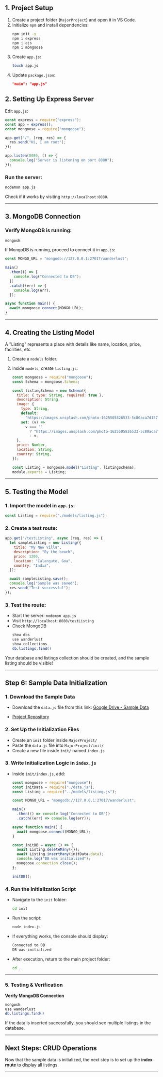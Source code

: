 ## 1. Project Setup

1. Create a project folder (`MajorProject`) and open it in VS Code.
2. Initialize `npm` and install dependencies:
   ```sh
   npm init -y
   npm i express
   npm i ejs
   npm i mongoose
   ```
3. Create `app.js`:
   ```sh
   touch app.js
   ```
4. Update `package.json`:
   ```json
   "main": "app.js"
   ```

## 2. Setting Up Express Server

Edit `app.js`:

```js
const express = require("express");
const app = express();
const mongoose = require("mongoose");

app.get("/", (req, res) => {
  res.send("Hi, I am root");
});

app.listen(8080, () => {
  console.log("Server is listening on port 8080");
});
```

### Run the server:

```sh
nodemon app.js
```

Check if it works by visiting `http://localhost:8080`.

---

## 3. MongoDB Connection

### Verify MongoDB is running:

```sh
mongosh
```

If MongoDB is running, proceed to connect it in `app.js`:

```js
const MONGO_URL = "mongodb://127.0.0.1:27017/wanderlust";

main()
  .then(() => {
    console.log("Connected to DB");
  })
  .catch((err) => {
    console.log(err);
  });

async function main() {
  await mongoose.connect(MONGO_URL);
}
```

---

## 4. Creating the Listing Model

A "Listing" represents a place with details like name, location, price, facilities, etc.

1. Create a `models` folder.
2. Inside `models`, create `listing.js`:

   ```js
   const mongoose = require("mongoose");
   const Schema = mongoose.Schema;

   const listingSchema = new Schema({
     title: { type: String, required: true },
     description: String,
     image: {
       type: String,
       default:
         "https://images.unsplash.com/photo-1625505826533-5c80aca7d157?ixlib=rb-4.0.3&ixid=M3wxMjA3fDB8MHxzZWFyY2h8MTJ8fGdvYXxlbnwwfHwwfHx8MA%3D%3D&auto=format&fit=crop&w=800&q=60",
       set: (v) =>
         v === ""
           ? "https://images.unsplash.com/photo-1625505826533-5c80aca7d157?ixlib=rb-4.0.3&ixid=M3wxMjA3fDB8MHxzZWFyY2h8MTJ8fGdvYXxlbnwwfHwwfHx8MA%3D%3D&auto=format&fit=crop&w=800&q=60"
           : v,
     },
     price: Number,
     location: String,
     country: String,
   });

   const Listing = mongoose.model("Listing", listingSchema);
   module.exports = Listing;
   ```

---

## 5. Testing the Model

### 1. Import the model in `app.js`:

```js
const Listing = require("./models/listing.js");
```

### 2. Create a test route:

```js
app.get("/testListing", async (req, res) => {
  let sampleListing = new Listing({
    title: "My New Villa",
    description: "By the beach",
    price: 1200,
    location: "Calangute, Goa",
    country: "India",
  });

  await sampleListing.save();
  console.log("Sample was saved");
  res.send("Test successful");
});
```

### 3. Test the route:

- Start the server: `nodemon app.js`
- Visit `http://localhost:8080/testListing`
- Check MongoDB:
  ```sh
  show dbs
  use wanderlust
  show collections
  db.listings.find()
  ```

Your database and listings collection should be created, and the sample listing should be visible!

---

## Step 6: Sample Data Initialization

### 1. Download the Sample Data

- Download the `data.js` file from this link:
  [Google Drive - Sample Data](https://drive.google.com/drive/folders/1zzK3cxmbs7jbEKJUf5CAwnGh1PYV5VU7?usp=drive_link)

- [Project Repository](https://github.com/apna-college/wanderlust)

### 2. Set Up the Initialization Files

- Create an `init` folder inside `MajorProject/`
- Paste the `data.js` file into `MajorProject/init/`
- Create a new file inside `init/` named `index.js`

### 3. Write Initialization Logic in `index.js`

- Inside `init/index.js`, add:

  ```js
  const mongoose = require("mongoose");
  const initData = require("./data.js");
  const Listing = require("../models/listing.js");

  const MONGO_URL = "mongodb://127.0.0.1:27017/wanderlust";

  main()
    .then(() => console.log("Connected to DB"))
    .catch((err) => console.log(err));

  async function main() {
    await mongoose.connect(MONGO_URL);
  }

  const initDB = async () => {
    await Listing.deleteMany({});
    await Listing.insertMany(initData.data);
    console.log("DB was initialized");
    mongoose.connection.close();
  };

  initDB();
  ```

### 4. Run the Initialization Script

- Navigate to the `init` folder:
  ```sh
  cd init
  ```
- Run the script:

  ```sh
  node index.js
  ```

- If everything works, the console should display:

  ```sh
  Connected to DB
  DB was initialized
  ```

- After execution, return to the main project folder:
  ```sh
  cd ..
  ```

---

### 5. Testing & Verification

**Verify MongoDB Connection**

```sh
mongosh
use wanderlust
db.listings.find()
```

If the data is inserted successfully, you should see multiple listings in the database.

---

## Next Steps: CRUD Operations

Now that the sample data is initialized, the next step is to set up the **index route** to display all listings.

---
